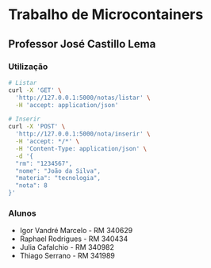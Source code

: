 # Trabalho de Microcontainers
## Professor José Castillo Lema

### Utilização

```bash
# Listar
curl -X 'GET' \
  'http://127.0.0.1:5000/notas/listar' \
  -H 'accept: application/json'

# Inserir
curl -X 'POST' \
  'http://127.0.0.1:5000/nota/inserir' \
  -H 'accept: */*' \
  -H 'Content-Type: application/json' \
  -d '{
  "rm": "1234567",
  "nome": "João da Silva",
  "materia": "tecnologia",
  "nota": 8
}'
```

### Alunos
* Igor Vandré Marcelo - RM 340629
* Raphael Rodrigues - RM 340434
* Julia Cafalchio - RM 340982
* Thiago Serrano - RM 341989

